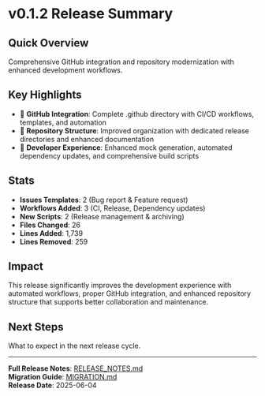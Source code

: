 # v0.1.2 Release Summary

## Quick Overview
Comprehensive GitHub integration and repository modernization with enhanced development workflows.

## Key Highlights
- 🎉 **GitHub Integration**: Complete .github directory with CI/CD workflows, templates, and automation
- 🚀 **Repository Structure**: Improved organization with dedicated release directories and enhanced documentation
- 🔧 **Developer Experience**: Enhanced mock generation, automated dependency updates, and comprehensive build scripts

## Stats
- **Issues Templates**: 2 (Bug report & Feature request)
- **Workflows Added**: 3 (CI, Release, Dependency updates)
- **New Scripts**: 2 (Release management & archiving)
- **Files Changed**: 26
- **Lines Added**: 1,739
- **Lines Removed**: 259

## Impact
This release significantly improves the development experience with automated workflows, proper GitHub integration, and enhanced repository structure that supports better collaboration and maintenance.

## Next Steps
What to expect in the next release cycle.

---
**Full Release Notes**: [RELEASE_NOTES.md](./RELEASE_NOTES.md)  
**Migration Guide**: [MIGRATION.md](./MIGRATION.md)  
**Release Date**: 2025-06-04
